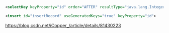 ```xml
<selectKey keyProperty="id" order="AFTER" resultType="java.lang.Integer">    SELECT LAST_INSERT_ID()</selectKey>
```

```xml
<insert id="insertRecord" useGeneratedKeys="true" keyProperty="id">
```

 https://blog.csdn.net/iCopper_/article/details/81430223 

